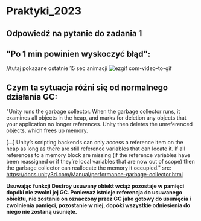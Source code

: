 # Praktyki_2023

## Odpowiedź na pytanie do zadania 1
## "Po 1 min powinien wyskoczyć błąd":

//tutaj pokazane ostatnie 15 sec animacji
![ezgif com-video-to-gif](https://github.com/vixello/Praktyki_2023/assets/79693214/68e116e0-3f57-44b5-885d-f28195f14b39)

## Czym ta sytuacja różni się od normalnego działania GC:

"Unity runs the garbage collector. When the garbage collector runs, it examines all objects in the heap, and marks for deletion any objects that your application no longer references. Unity then deletes the unreferenced objects, which frees up memory.

[...] Unity’s scripting backends
can only access a reference item on the heap as long as there are still reference variables that can locate it. If all references to a memory block are missing (if the reference variables have been reassigned or if they’re local variables that are now out of scope) then the garbage collector can reallocate the memory it occupied."
src: https://docs.unity3d.com/Manual/performance-garbage-collector.html

**Usuwając funkcji Destroy usuwany obiekt wciąż pozostaje w pamięci dopóki nie zwolni jej GC.
Ponieważ istnieje referencja do usuwanego obiektu, nie zostanie on oznaczony przez GC jako gotowy do usunięcia i zwolnienia pamięci, pozostanie w niej, dopóki wszystkie odniesienia do niego nie zostaną usunięte.**
